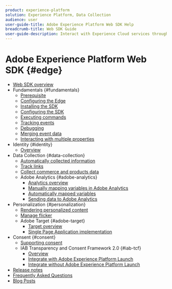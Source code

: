 ```yaml
---
product: experience-platform
solution: Experience Platform, Data Collection
audience: user
user-guide-title: Adobe Experience Platform Web SDK Help
breadcrumb-title: Web SDK Guide
user-guide-description: Interact with Experience Cloud services through the Edge Network.
---
```


# Adobe Experience Platform Web SDK {#edge}

* [Web SDK overview](home.md)
* Fundamentals {#fundamentals}
  * [Prerequisite](fundamentals/prerequisite.md)
  * [Configuring the Edge](fundamentals/edge-configuration.md)
  * [Installing the SDK](fundamentals/installing-the-sdk.md)
  * [Configuring the SDK](fundamentals/configuring-the-sdk.md)
  * [Executing commands](fundamentals/executing-commands.md)
  * [Tracking events](fundamentals/tracking-events.md)
  * [Debugging](fundamentals/debugging.md)
  * [Merging event data](fundamentals/merging-event-data.md)
  * [Interacting with multiple properties](fundamentals/interacting-with-multiple-properties.md)
* Identity {#identity}
  * [Overview](identity/overview.md)
* Data Collection {#data-collection}
  * [Automatically collected information](data-collection/automatic-information.md)
  * [Track links](data-collection/track-links.md)
  * [Collect commerce and products data](data-collection/collect-commerce-data.md)
  * Adobe Analytics {#adobe-analytics}
    * [Analytics overview](data-collection/adobe-analytics/analytics-overview.md)
    * [Manually mapping variables in Adobe Analytics](data-collection/adobe-analytics/manually-mapping-variables.md)
    * [Automatically mapped variables](data-collection/adobe-analytics/automatically-mapped-vars.md)
    * [Sending data to Adobe Analytics](data-collection/adobe-analytics/sending-data-to-analytics.md)
* Personalization {#personalization}
  * [Rendering personalized content](personalization/rendering-personalization-content.md)
  * [Manage flicker](personalization/manage-flicker.md)
  * Adobe Target {#adobe-target}
    * [Target overview](personalization/adobe-target/target-overview.md)
    * [Single Page Application implementation](personalization/adobe-target/spa-implementation.md)
* Consent {#consent}
  * [Supporting consent](consent/supporting-consent.md)
  * IAB Transparency and Consent Framework 2.0 {#iab-tcf}
    * [Overview](consent/iab-tcf/overview.md)
    * [Integrate with Adobe Experience Platform Launch](consent/iab-tcf/with-launch.md)
    * [Integrate without Adobe Experience Platform Launch](consent/iab-tcf/without-launch.md)
* [Release notes](release-notes.md)
* [Frequently Asked Questions](web-sdk-faq.md)
* [Blog Posts](blog-posts.md)
